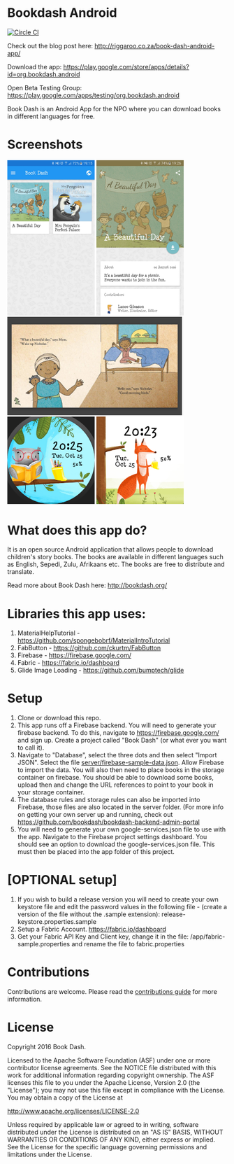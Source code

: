 # Bookdash Android

[![Circle CI](https://circleci.com/gh/bookdash/bookdash-android-app.svg?style=svg)](https://circleci.com/gh/bookdash/bookdash-android-app)

Check out the blog post here: http://riggaroo.co.za/book-dash-android-app/

Download the app: https://play.google.com/store/apps/details?id=org.bookdash.android

Open Beta Testing Group: https://play.google.com/apps/testing/org.bookdash.android

Book Dash is an Android App for the NPO where you can download books in different languages for free.


# Screenshots
<img src="art/booklisting.jpg" alt="phone image" width="200px" />
<img src="art/bookdetail.jpg" alt="phone image" width="200px" />
<img src="art/reading_book.jpg" alt="phone image" width="400px" />
<img src="art/owl_round.png" alt="phone image" width="200px" />
<img src="art/fox_square.png" alt="phone image" height="200px" />


# What does this app do?
It is an open source Android application that allows people to download children's story books. The books are available
in different languages such as English, Sepedi, Zulu, Afrikaans etc. The books are free to distribute and translate.

Read more about Book Dash here:
http://bookdash.org/


# Libraries this app uses:

1. MaterialHelpTutorial - https://github.com/spongebobrf/MaterialIntroTutorial
2. FabButton - https://github.com/ckurtm/FabButton
3. Firebase - https://firebase.google.com/ 
4. Fabric - https://fabric.io/dashboard
5. Glide Image Loading - https://github.com/bumptech/glide

# Setup

1. Clone or download this repo.
2. This app runs off a Firebase backend. You will need to generate your firebase backend. To do this, navigate to https://firebase.google.com/ and sign up. Create a project called 
"Book Dash" (or what ever you want to call it). 
3. Navigate to "Database", select the three dots and then select "Import JSON". Select the file [server/firebase-sample-data.json](server/firebase-sample-data.json). 
Allow Firebase to import the data. You will also then need to place books in the storage container on firebase. You should be able to download some books,
 upload then and change the URL references to point to your book in your storage container.
4. The database rules and storage rules can also be imported into Firebase, those files are also located in the server folder. 
(For more info on getting your own server up and running, check out https://github.com/bookdash/bookdash-backend-admin-portal
5. You will need to generate your own google-services.json file to use with the app. Navigate to the Firebase project settings dashboard. You should see an option to download the 
google-services.json file. This must then be placed into the app folder of this project. 


# [OPTIONAL setup] 
1. If you wish to build a release version you will need to create your own keystore file and edit the password values in the following file - (create a version of the file without the .sample extension): release-keystore.properties.sample
2. Setup a Fabric Account. https://fabric.io/dashboard
3. Get your Fabric API Key and Client key, change it in the file: /app/fabric-sample.properties and rename the file to fabric.properties

# Contributions
Contributions are welcome. Please read the [contributions guide](CONTRIBUTING.md) for more information. 

# License
Copyright 2016 Book Dash.

Licensed to the Apache Software Foundation (ASF) under one or more contributor
license agreements. See the NOTICE file distributed with this work for
additional information regarding copyright ownership. The ASF licenses this
file to you under the Apache License, Version 2.0 (the "License"); you may not
use this file except in compliance with the License. You may obtain a copy of
the License at

http://www.apache.org/licenses/LICENSE-2.0

Unless required by applicable law or agreed to in writing, software
distributed under the License is distributed on an "AS IS" BASIS, WITHOUT
WARRANTIES OR CONDITIONS OF ANY KIND, either express or implied. See the
License for the specific language governing permissions and limitations under
the License.
